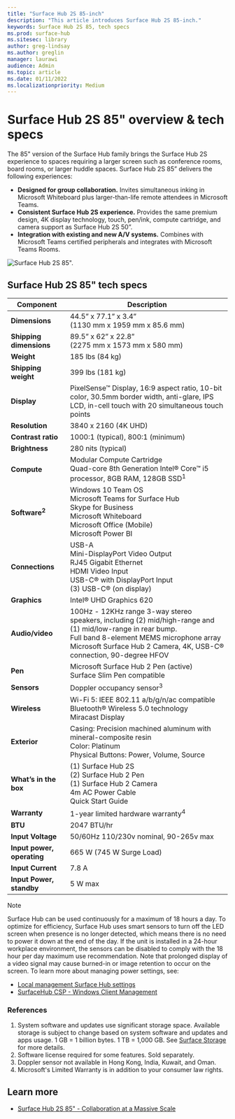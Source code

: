 ```yaml
---
title: "Surface Hub 2S 85-inch"
description: "This article introduces Surface Hub 2S 85-inch."
keywords: Surface Hub 2S 85, tech specs
ms.prod: surface-hub
ms.sitesec: library
author: greg-lindsay
ms.author: greglin
manager: laurawi
audience: Admin
ms.topic: article
ms.date: 01/11/2022
ms.localizationpriority: Medium
---
```


# Surface Hub 2S 85" overview & tech specs

The 85" version of the Surface Hub family brings the Surface Hub 2S experience to spaces requiring a larger screen such as conference rooms, board rooms, or larger huddle spaces. Surface Hub 2S 85” delivers the following experiences:

- **Designed for group collaboration.** Invites simultaneous inking in Microsoft Whiteboard plus larger-than-life remote attendees in Microsoft Teams.
- **Consistent Surface Hub 2S experience.** Provides the same premium design, 4K display technology, touch, pen/ink, compute cartridge, and camera support as Surface Hub 2S 50”.
- **Integration with existing and new A/V systems.** Combines with Microsoft Teams certified peripherals and integrates with Microsoft Teams Rooms.

![Surface Hub 2S 85".](images/hub-2s-85.png)

## Surface Hub 2S 85" tech specs

| Component    | Description                                                                                                                                                                                                                                         |
| ----------------- | --------------------------------------------------------------------------------------------------------------------------------------------------------------------------------------------------------------------------------------------------------- |
|**Dimensions**| 44.5” x 77.1” x 3.4”<br>(1130 mm x 1959 mm x 85.6 mm)                                                                                                                                                                                                        |
|**Shipping dimensions**| 89.5” x 62” x 22.8”<br>(2275 mm x 1573 mm x 580 mm)                                                                                                                                                                                                        |
|**Weight**| 185 lbs (84 kg)                                                                                                                                                                                                                                            |
|**Shipping weight**| 399 lbs (181 kg)                                                                                                                                                                                                                                            |
|**Display**| PixelSense™ Display, 16:9 aspect ratio, 10-bit color, 30.5mm border width, anti-glare, IPS LCD, in-cell touch with 20 simultaneous touch points                                                                                                           |
|**Resolution**| 3840 x 2160 (4K UHD)                                                                                                                                                                                                                                              |
|**Contrast ratio**| 1000:1 (typical), 800:1 (minimum) |
|**Brightness**| 280 nits (typical)|
|**Compute**| Modular Compute Cartridge<br>Quad-core 8th Generation Intel® Core™ i5 processor, 8GB RAM, 128GB SSD<sup>1</sup>                                                                                                                                                      |
|**Software<sup>2</sup>**| Windows 10 Team OS<br>Microsoft Teams for Surface Hub<br>Skype for Business<br>Microsoft Whiteboard<br>Microsoft Office (Mobile)<br>Microsoft Power BI                                                                                               |
|**Connections**| USB-A<br>Mini-DisplayPort Video Output<br>RJ45 Gigabit Ethernet<br>HDMI Video Input<br>USB-C® with DisplayPort Input<br>(3) USB-C® (on display)                                                                                                           |
|**Graphics**| Intel® UHD Graphics 620                                                                                                                                                                                                                                   |
|**Audio/video**| 100Hz - 12KHz range 3-way stereo speakers, including (2) mid/high-range and (1) mid/low-range in rear bump. <br>Full band 8-element MEMS microphone array<br>Microsoft Surface Hub 2 Camera, 4K, USB-C® connection, 90-degree HFOV |
|**Pen**| Microsoft Surface Hub 2 Pen (active)<br>Surface Slim Pen compatible                                                                                                                                                                                       |
|**Sensors**| Doppler occupancy sensor<sup>3</sup>                                                                                                                                                                                                                                 |
|**Wireless**| Wi-Fi 5: IEEE 802.11 a/b/g/n/ac compatible<br>Bluetooth® Wireless 5.0 technology<br>Miracast Display                                                                                                                                                      |
|**Exterior**| Casing: Precision machined aluminum with mineral-composite resin<br>Color: Platinum<br>Physical Buttons: Power, Volume, Source                                                                                                                            |
|**What’s in the box**| (1) Surface Hub 2S<br>(2) Surface Hub 2 Pen<br>(1) Surface Hub 2 Camera<br>4m AC Power Cable<br>Quick Start Guide                                                                                                                                         |
|**Warranty**| 1-year limited hardware warranty<sup>4</sup>                                                                                                                                                                                                                          |
|**BTU**| 2047 BTU/hr |
|**Input Voltage**| 50/60Hz 110/230v nominal, 90-265v max |
|**Input power, operating**| 665 W (745 W Surge Load) |
|**Input Current**| 7.8 A |
|**Input Power, standby**| 5 W max  |

> [!NOTE]
> Surface Hub can be used continuously for a maximum of 18 hours a day. To optimize for efficiency, Surface Hub uses smart sensors to turn off the LED screen when presence is no longer detected, which means there is no need to power it down at the end of the day. If the unit is installed in a 24-hour workplace environment, the sensors can be disabled to comply with the 18 hour per day maximum use recommendation. Note that prolonged display of a video signal may cause burned-in or image retention to occur on the screen. To learn more about managing power settings, see:
>
> - [Local management Surface Hub settings](local-management-surface-hub-settings.md)
> - [SurfaceHub CSP - Windows Client Management](/windows/client-management/mdm/surfacehub-csp)

### References

1. System software and updates use significant storage space. Available storage is subject to change based on system software and updates and apps usage. 1 GB = 1 billion bytes. 1 TB = 1,000 GB. See [Surface Storage](https://www.surface.com/storage) for more details.
2. Software license required for some features. Sold separately.
3. Doppler sensor not available in Hong Kong, India, Kuwait, and Oman.
4. Microsoft's Limited Warranty is in addition to your consumer law rights. 

## Learn more

- [Surface Hub 2S 85" - Collaboration at a Massive Scale](https://techcommunity.microsoft.com/t5/surface-it-pro-blog/surface-hub-2s-85-quot-collaboration-at-a-massive-scale/ba-p/1669717)
